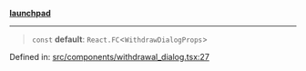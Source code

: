 [**launchpad**](index.md)

***

> `const` **default**: `React.FC`\<`WithdrawDialogProps`\>

Defined in: [src/components/withdrawal\_dialog.tsx:27](https://github.com/victorbratov/launchpad/blob/6dd13cd77753e59ec2a031fc7279545899826925/src/components/withdrawal_dialog.tsx#L27)
